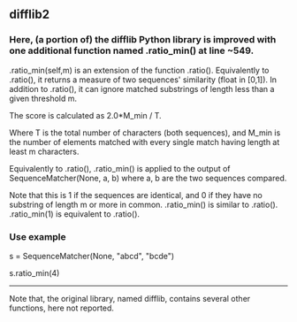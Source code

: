 ## difflib2
### Here, (a portion of) the difflib Python library is improved with one additional function named .ratio_min() at line ~549.

.ratio_min(self,m) is an extension of the function .ratio(). Equivalently to .ratio(), it returns a measure of two sequences' similarity (float in [0,1]).
In addition to .ratio(), it can ignore matched substrings of length less than a given threshold m. 

The score is calculated as 2.0*M_min / T.

Where T is the total number of characters (both sequences), and
M_min is the number of elements matched with every single match having length at least m characters. 

Equivalently to .ratio(), .ratio_min() is applied to the output of SequenceMatcher(None, a, b) where a, b are the two sequences compared.

Note that this is 1 if the sequences are identical, and 0 if
they have no substring of length m or more in common.
.ratio_min() is similar to .ratio(). 
.ratio_min(1) is equivalent to .ratio().

### Use example

s = SequenceMatcher(None, "abcd", "bcde")

s.ratio_min(4)

---
Note that, the original library, named difflib, contains several other functions, here not reported. 
